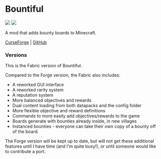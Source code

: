 # Bountiful

[![](http://cf.way2muchnoise.eu/versions/bountiful-fabric.svg)](https://minecraft.curseforge.com/projects/bountiful-fabric) [![](http://cf.way2muchnoise.eu/full_bountiful-fabric_downloads.svg)](https://minecraft.curseforge.com/projects/bountiful-fabric/files)

A mod that adds bounty boards to Minecraft.

[CurseForge](https://minecraft.curseforge.com/projects/bountiful) | [GitHub](https://github.com/ejektaflex/Bountiful)

### Versions

This is the Fabric version of Bountiful.

Compared to the Forge version, the Fabric also includes:
* A reworked GUI interface
* A reworked rarity system
* A reputation system
* More balanced objectives and rewards
* Dual content loading from both datapacks and the config folder
* More flexible objective and reward definitions
* Commands to more easily add objectives/rewards to the game
* Boards generate with bounties already inside, in new villages
* Instanced bounties - everyone can take their own copy of a bounty off of the board.

The Forge version will be kept up to date, but will not get these additional features until 
I have time (and I'm quite busy!), or until someone would like to contribute a port.